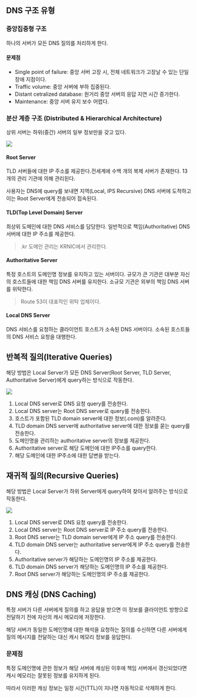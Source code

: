 ## DNS 구조 유형
### 중앙집중형 구조
하나의 서버가 모든 DNS 질의를 처리하게 한다.

#### 문제점
- Single point of failure: 중앙 서버 고장 시, 전체 네트워크가 고장날 수 있는 단일 장애 지점이다.
- Traffic volume: 중앙 서버에 부하 집중된다.
- Distant cetralized database: 원거리 중앙 서버의 응답 지연 시간 증가한다.
- Maintenance: 중앙 서버 유지 보수 어렵다.


### 분산 계층 구조 (Distributed & Hierarchical Architecture)


상위 서버는 하위(중간) 서버의 일부 정보만을 갖고 있다. 

![](https://velog.velcdn.com/images/chocochip/post/dffe4e17-8a1f-45a6-9a54-e38684b9447d/image.png)

#### Root Server
TLD 서버들에 대한 IP 주소를 제공한다.전세계에 수백 개의 복제 서버가 존재한다. 13개의 관리 기관에 의해 관리된다. 

사용자는 DNS에 query를 보내면 지역(Local, IPS Recursive) DNS 서버에 도착하고 이는 Root Server에게 전송되어 접속된다.


#### TLD(Top Level Domain) Server
최상위 도메인에 대한 DNS 서비스를 담당한다. 일반적으로 책임(Authoritative) DNS 서버에 대한 IP 주소를 제공한다.

> .kr 도메인 관리는 KRNIC에서 관리한다.

#### Authoritative Server
특정 호스트의 도메인명 정보를 유지하고 있는 서버이다. 규모가 큰 기관은 대부분 자신의 호스트들에 대한 책임 DNS 서버를 유지한다. 소규모 기관은 외부의 책임 DNS 서버를 위탁한다.

> Route 53이 대표적인 위탁 업체이다.

#### Local DNS Server
DNS 서비스를 요청하는 클라이언트 호스트가 소속된 DNS 서버이다. 소속된 호스트들의 DNS 서비스 요청을 대행한다.

## 반복적 질의(Iterative Queries)
해당 방법은 Local Server가 모든 DNS Server(Root Server, TLD Server, Authoritative Server)에게 query하는 방식으로 작동한다.

![](https://velog.velcdn.com/images/chocochip/post/191bef6d-de57-43b3-acc9-284c007973e8/image.png)

1. Local DNS server로 DNS 요청 query를 전송한다.
2. Local DNS server는 Root DNS server로 query를 전송한다.
3. 호스트가 포함된 TLD domain server에 대한 정보(.com)를 알려준다.
4. TLD domain DNS server에 authoritative server에 대한 정보를 묻는 query를 전송한다.
5. 도메인명을 관리하는 authoritative server의 정보를 제공한다.
6. Authoritative server로 해당 도메인에 대한 IP주소를 query한다.
7. 해당 도메인에 대한 IP주소에 대한 답변을 받는다.



## 재귀적 질의(Recursive Queries)
해당 방법은 Local Server가 하위 Server에게 query하여 찾아서 알려주는 방식으로 작동한다.

![](https://velog.velcdn.com/images/chocochip/post/fb340669-b49d-42ba-8811-ebe057fe71b0/image.png)


1. Local DNS server로 DNS 요청 query를 전송한다.
2. Local DNS server는 Root DNS server로 IP 주소 query를 전송한다.
3. Root DNS server는 TLD domain server에게 IP 주소 query를 전송한다.
4. TLD domain DNS server는 authoritative server에게 IP 주소 query를 전송한다.
5. Authoritative server가 해당하는 도메인명의 IP 주소를 제공한다.
6. TLD domain DNS server가 해당하는 도메인명의 IP 주소를 제공한다.
7. Root DNS server가 해당하는 도메인명의 IP 주소를 제공한다.

## DNS 캐싱 (DNS Caching)
특정 서버가 다른 서버에게 질의를 하고 응답을 받으면 이 정보를 클라이언트 방향으로 전달하기 전에 자신의 캐시 메모리에 저장한다.

해당 서버가 동일한 도메인명에 대한 해석을 요청하는 질의를 수신하면 다른 서버에게 질의 메시지를 전달하는 대신 캐시 메모리 정보를 응답한다.

### 문제점
특정 도메인명에 관한 정보가 해당 서버에 캐싱된 이후에 책임 서버에서 갱신되었다면 캐시 메모리는 잘못된 정보를 유지하게 된다.

따라서 이러한 캐싱 정보는 일정 시간(TTL)이 지나면 자동적으로 삭제하게 한다.